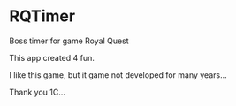 # RQTimer
Boss timer for game Royal Quest

This app created 4 fun.

I like this game, but it game not developed for many years...

Thank you 1C...
